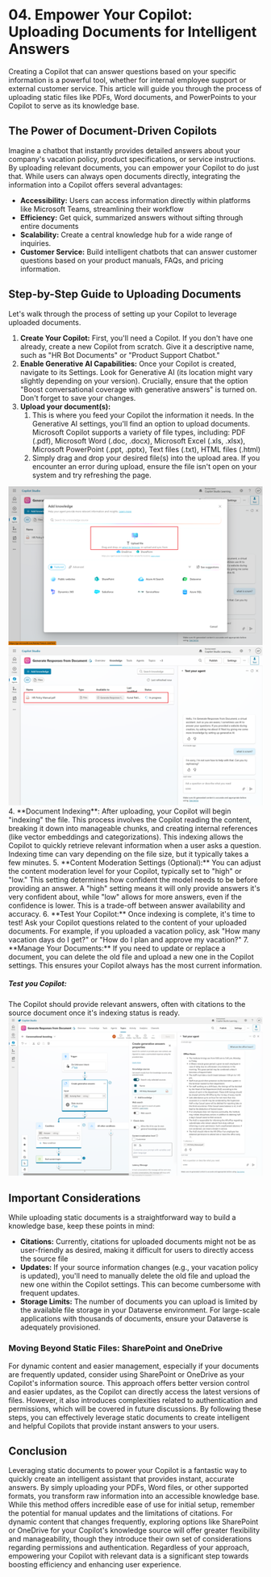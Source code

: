 # 04. Empower Your Copilot: Uploading Documents for Intelligent Answers

Creating a Copilot that can answer questions based on your specific information is a powerful tool, whether for internal employee support or external customer service. This article will guide you through the process of uploading static files like PDFs, Word documents, and PowerPoints to your Copilot to serve as its knowledge base.

## The Power of Document-Driven Copilots
Imagine a chatbot that instantly provides detailed answers about your company's vacation policy, product specifications, or service instructions. By uploading relevant documents, you can empower your Copilot to do just that. While users can always open documents directly, integrating the information into a Copilot offers several advantages:
- **Accessibility:** Users can access information directly within platforms like Microsoft Teams, streamlining their workflow
- **Efficiency:** Get quick, summarized answers without sifting through entire documents
- **Scalability:** Create a central knowledge hub for a wide range of inquiries.
- **Customer Service:** Build intelligent chatbots that can answer customer questions based on your product manuals, FAQs, and pricing information.

## Step-by-Step Guide to Uploading Documents
Let's walk through the process of setting up your Copilot to leverage uploaded documents.
1. **Create Your Copilot:** First, you'll need a Copilot. If you don't have one already, create a new Copilot from scratch. Give it a descriptive name, such as "HR Bot Documents" or "Product Support Chatbot."
2. **Enable Generative AI Capabilities:** Once your Copilot is created, navigate to its Settings. Look for Generative AI (its location might vary slightly depending on your version). Crucially, ensure that the option "Boost conversational coverage with generative answers" is turned on. Don't forget to save your changes.
3. **Upload your document(s):**
	1. This is where you feed your Copilot the information it needs. In the Generative AI settings, you'll find an option to upload documents. Microsoft Copilot supports a variety of file types, including: PDF (.pdf), Microsoft Word (.doc, .docx), Microsoft Excel (.xls, .xlsx), Microsoft PowerPoint (.ppt, .pptx), Text files (.txt), HTML files (.html)
	2. Simply drag and drop your desired file(s) into the upload area. If you encounter an error during upload, ensure the file isn't open on your system and try refreshing the page.
<img src="ref/Upload-Document-Knowledge.png" />
<img src="ref/Document-Upload-Indexing-Status.png" />
4. **Document Indexing**: After uploading, your Copilot will begin "indexing" the file. This process involves the Copilot reading the content, breaking it down into manageable chunks, and creating internal references (like vector embeddings and categorizations). This indexing allows the Copilot to quickly retrieve relevant information when a user asks a question. Indexing time can vary depending on the file size, but it typically takes a few minutes.
5. **Content Moderation Settings (Optional):** You can adjust the content moderation level for your Copilot, typically set to "high" or "low." This setting determines how confident the model needs to be before providing an answer. A "high" setting means it will only provide answers it's very confident about, while "low" allows for more answers, even if the confidence is lower. This is a trade-off between answer availability and accuracy.
6. **Test Your Copilot:** Once indexing is complete, it's time to test! Ask your Copilot questions related to the content of your uploaded documents. For example, if you uploaded a vacation policy, ask "How many vacation days do I get?" or "How do I plan and approve my vacation?"
7. **Manage Your Documents:** If you need to update or replace a document, you can delete the old file and upload a new one in the Copilot settings. This ensures your Copilot always has the most current information.

##### Test you Copilot:
The Copilot should provide relevant answers, often with citations to the source document once it's indexing status is ready.
<img src="ref/Generate-Resposne-From-Document.png" />

## Important Considerations
While uploading static documents is a straightforward way to build a knowledge base, keep these points in mind:
- **Citations:** Currently, citations for uploaded documents might not be as user-friendly as desired, making it difficult for users to directly access the source file
- **Updates:** If your source information changes (e.g., your vacation policy is updated), you'll need to manually delete the old file and upload the new one within the Copilot settings. This can become cumbersome with frequent updates.
- **Storage Limits:** The number of documents you can upload is limited by the available file storage in your Dataverse environment. For large-scale applications with thousands of documents, ensure your Dataverse is adequately provisioned.

### Moving Beyond Static Files: SharePoint and OneDrive
For dynamic content and easier management, especially if your documents are frequently updated, consider using SharePoint or OneDrive as your Copilot's information source. This approach offers better version control and easier updates, as the Copilot can directly access the latest versions of files. However, it also introduces complexities related to authentication and permissions, which will be covered in future discussions.
By following these steps, you can effectively leverage static documents to create intelligent and helpful Copilots that provide instant answers to your users.

## Conclusion
Leveraging static documents to power your Copilot is a fantastic way to quickly create an intelligent assistant that provides instant, accurate answers. By simply uploading your PDFs, Word files, or other supported formats, you transform raw information into an accessible knowledge base. While this method offers incredible ease of use for initial setup, remember the potential for manual updates and the limitations of citations. For dynamic content that changes frequently, exploring options like SharePoint or OneDrive for your Copilot's knowledge source will offer greater flexibility and manageability, though they introduce their own set of considerations regarding permissions and authentication. Regardless of your approach, empowering your Copilot with relevant data is a significant step towards boosting efficiency and enhancing user experience.

